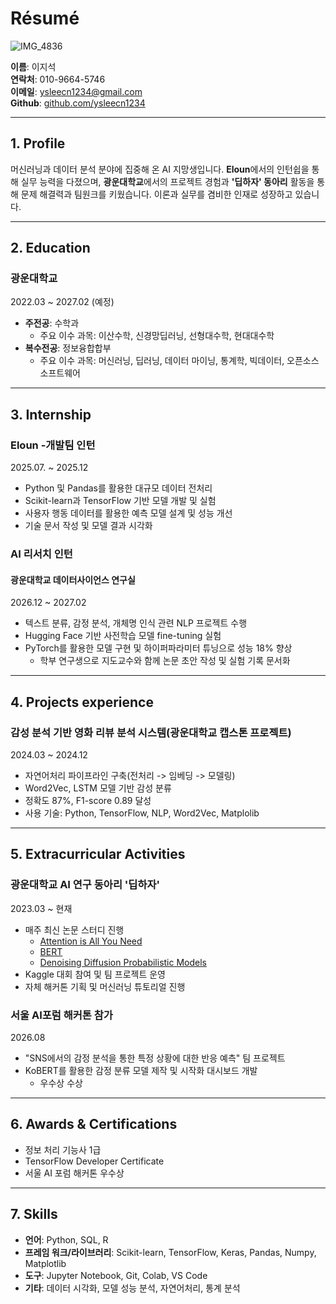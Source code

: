 # Résumé  
![IMG_4836](https://github.com/user-attachments/assets/6d7b55a7-173a-45f5-a39c-322d065c9129)

**이름**: 이지석  
**연락처**:  010-9664-5746  
**이메일**: ysleecn1234@gmail.com  
**Github**: [github.com/ysleecn1234](http://github.com/ysleecn1234)

---

## 1. Profile

머신러닝과 데이터 분석 분야에 집중해 온 AI 지망생입니다. **Eloun**에서의 인턴쉽을 통해 실무 능력을 다졌으며, **광운대학교**에서의 프로젝트 경험과 **'딥하자' 동아리** 활동을 통해 문제 해결력과 팀원크를 키웠습니다. 이론과 실무를 겸비한 인재로 성장하고 있습니다.

---

## 2. Education

### **광운대학교**  
2022.03 ~ 2027.02 (예정)  
- **주전공**: 수학과
  - 주요 이수 과목: 이산수학, 신경망딥러닝, 선형대수학, 현대대수학  
- **복수전공**: 정보융합합부
  - 주요 이수 과목: 머신러닝, 딥러닝, 데이터 마이닝, 통계학, 빅데이터, 오픈소스소프트웨어

---

## 3. Internship

### **Eloun -개발팀 인턴**
2025.07. ~ 2025.12  
- Python 및 Pandas를 활용한 대규모 데이터 전처리
- Scikit-learn과 TensorFlow 기반 모델 개발 및 실험
- 사용자 행동 데이터를 활용한 예측 모델 설계 및 성능 개선
- 기술 문서 작성 및 모델 결과 시각화

### **AI 리서치 인턴**  
#### 광운대학교 데이터사이언스 연구실  
2026.12 ~ 2027.02  
- 텍스트 분류, 감정 분석, 개체명 인식 관련 NLP 프로젝트 수행
- Hugging Face 기반 사전학습 모델 fine-tuning 실험
- PyTorch를 활용한 모델 구현 및 하이퍼파라미터 튜닝으로 성능 18% 향상
  - 학부 연구생으로 지도교수와 함께 논문 초안 작성 및 실험 기록 문서화

---

## 4. Projects experience

### **감성 분석 기반 영화 리뷰 분석 시스템(광운대학교 캡스톤 프로젝트)**  
2024.03 ~ 2024.12  
- 자연어처리 파이프라인 구축(전처리 -> 임베딩 -> 모델링)
- Word2Vec, LSTM 모델 기반 감성 분류
- 정확도 87%, F1-score 0.89 달성
- 사용 기술: Python, TensorFlow, NLP, Word2Vec, Matplolib

---

## 5. Extracurricular Activities 

### **광운대학교 AI 연구 동아리 '딥하자'**  
2023.03 ~ 현재  
- 매주 최신 논문 스터디 진행
  - [Attention is All You Need](https://arxiv.org/abs/1706.03762)  
  - [BERT](https://arxiv.org/abs/1810.04805)  
  - [Denoising Diffusion Probabilistic Models](https://arxiv.org/abs/2006.11239)
- Kaggle 대회 참여 및 팀 프로젝트 운영
- 자체 해커톤 기획 및 머신러닝 튜토리얼 진행

### **서울 AI포럼 해커톤 참가**  
2026.08  
- "SNS에서의 감정 분석을 통한 특정 상황에 대한 반응 예측" 팀 프로젝트
- KoBERT를 활용한 감정 분류 모델 제작 및 시작화 대시보드 개발
  - 우수상 수상 

---

## 6. Awards & Certifications  
- 정보 처리 기능사 1급
- TensorFlow Developer Certificate
- 서울 AI 포럼 해커톤 우수상

---

## 7. Skills

- **언어**: Python, SQL, R
- **프레임 워크/라이브러리**: Scikit-learn, TensorFlow, Keras, Pandas, Numpy, Matplotlib
- **도구**: Jupyter Notebook, Git, Colab, VS Code
- **기타**: 데이터 시각화, 모델 성능 분석, 자연어처리, 통계 분석
 



